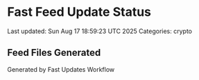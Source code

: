 # Fast Feed Update Status
Last updated: Sun Aug 17 18:59:23 UTC 2025
Categories: crypto

## Feed Files Generated

Generated by Fast Updates Workflow
